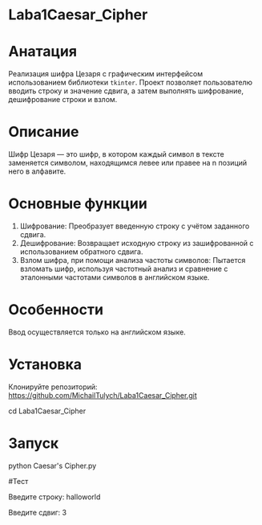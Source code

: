 ﻿# Laba1Caesar_Cipher
# Анатация
Реализация шифра Цезаря с графическим интерфейсом использованием библиотеки `tkinter`. Проект позволяет пользователю вводить строку и значение сдвига, а затем выполнять шифрование, дешифрование строки и взлом.
# Описание
Шифр Цезаря — это шифр, в котором каждый символ в тексте заменяется символом, находящимся левее или правее на n позиций него в алфавите.

# Основные функции
1. Шифрование: Преобразует введенную строку с учётом заданного сдвига.
2. Дешифрование: Возвращает исходную строку из зашифрованной с использованием обратного сдвига.
3. Взлом шифра, при помощи анализа частоты символов: Пытается взломать шифр, используя частотный анализ и сравнение с эталонными частотами символов в английском языке.
# Особенности
Ввод осуществляется только на английском языке.
# Установка
Клонируйте репозиторий:
   https://github.com/MichailTulych/Laba1Caesar_Cipher.git

cd Laba1Caesar_Cipher
# Запуск
python Caesar's Cipher.py

#Тест

Введите строку: halloworld

Введите сдвиг: 3
